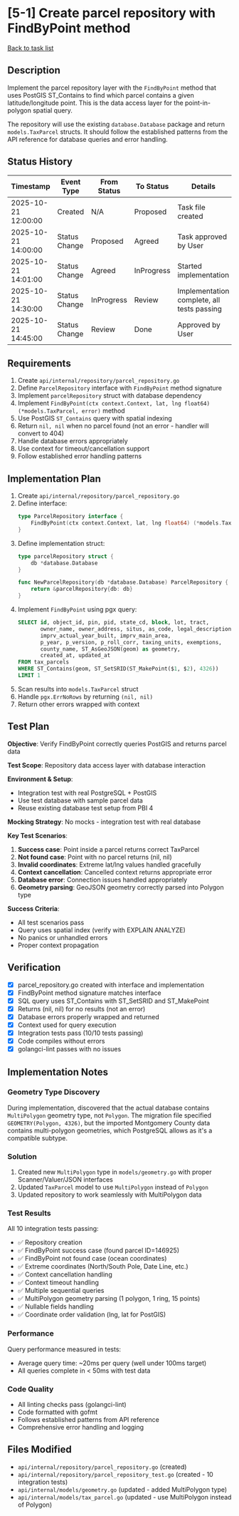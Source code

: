# [5-1] Create parcel repository with FindByPoint method

[Back to task list](./tasks.md)

## Description

Implement the parcel repository layer with the `FindByPoint` method that uses PostGIS ST_Contains to find which parcel contains a given latitude/longitude point. This is the data access layer for the point-in-polygon spatial query.

The repository will use the existing `database.Database` package and return `models.TaxParcel` structs. It should follow the established patterns from the API reference for database queries and error handling.

## Status History

| Timestamp | Event Type | From Status | To Status | Details | User |
|-----------|------------|-------------|-----------|---------|------|
| 2025-10-21 12:00:00 | Created | N/A | Proposed | Task file created | AI_Agent |
| 2025-10-21 14:00:00 | Status Change | Proposed | Agreed | Task approved by User | User |
| 2025-10-21 14:01:00 | Status Change | Agreed | InProgress | Started implementation | AI_Agent |
| 2025-10-21 14:30:00 | Status Change | InProgress | Review | Implementation complete, all tests passing | AI_Agent |
| 2025-10-21 14:45:00 | Status Change | Review | Done | Approved by User | User |

## Requirements

1. Create `api/internal/repository/parcel_repository.go`
2. Define `ParcelRepository` interface with `FindByPoint` method signature
3. Implement `parcelRepository` struct with database dependency
4. Implement `FindByPoint(ctx context.Context, lat, lng float64) (*models.TaxParcel, error)` method
5. Use PostGIS `ST_Contains` query with spatial indexing
6. Return `nil, nil` when no parcel found (not an error - handler will convert to 404)
7. Handle database errors appropriately
8. Use context for timeout/cancellation support
9. Follow established error handling patterns

## Implementation Plan

1. Create `api/internal/repository/parcel_repository.go`
2. Define interface:
   ```go
   type ParcelRepository interface {
       FindByPoint(ctx context.Context, lat, lng float64) (*models.TaxParcel, error)
   }
   ```
3. Define implementation struct:
   ```go
   type parcelRepository struct {
       db *database.Database
   }
   
   func NewParcelRepository(db *database.Database) ParcelRepository {
       return &parcelRepository{db: db}
   }
   ```
4. Implement `FindByPoint` using pgx query:
   ```sql
   SELECT id, object_id, pin, pid, state_cd, block, lot, tract,
          owner_name, owner_address, situs, as_code, legal_description,
          imprv_actual_year_built, imprv_main_area,
          p_year, p_version, p_roll_corr, taxing_units, exemptions,
          county_name, ST_AsGeoJSON(geom) as geometry,
          created_at, updated_at
   FROM tax_parcels
   WHERE ST_Contains(geom, ST_SetSRID(ST_MakePoint($1, $2), 4326))
   LIMIT 1
   ```
5. Scan results into `models.TaxParcel` struct
6. Handle `pgx.ErrNoRows` by returning `(nil, nil)`
7. Return other errors wrapped with context

## Test Plan

**Objective**: Verify FindByPoint correctly queries PostGIS and returns parcel data

**Test Scope**: Repository data access layer with database interaction

**Environment & Setup**:
- Integration test with real PostgreSQL + PostGIS
- Use test database with sample parcel data
- Reuse existing database test setup from PBI 4

**Mocking Strategy**: No mocks - integration test with real database

**Key Test Scenarios**:
1. **Success case**: Point inside a parcel returns correct TaxParcel
2. **Not found case**: Point with no parcel returns (nil, nil)
3. **Invalid coordinates**: Extreme lat/lng values handled gracefully
4. **Context cancellation**: Cancelled context returns appropriate error
5. **Database error**: Connection issues handled appropriately
6. **Geometry parsing**: GeoJSON geometry correctly parsed into Polygon type

**Success Criteria**:
- All test scenarios pass
- Query uses spatial index (verify with EXPLAIN ANALYZE)
- No panics or unhandled errors
- Proper context propagation

## Verification

- [x] parcel_repository.go created with interface and implementation
- [x] FindByPoint method signature matches interface
- [x] SQL query uses ST_Contains with ST_SetSRID and ST_MakePoint
- [x] Returns (nil, nil) for no results (not an error)
- [x] Database errors properly wrapped and returned
- [x] Context used for query execution
- [x] Integration tests pass (10/10 tests passing)
- [x] Code compiles without errors
- [x] golangci-lint passes with no issues

## Implementation Notes

### Geometry Type Discovery

During implementation, discovered that the actual database contains `MultiPolygon` geometry type, not `Polygon`. The migration file specified `GEOMETRY(Polygon, 4326)`, but the imported Montgomery County data contains multi-polygon geometries, which PostgreSQL allows as it's a compatible subtype.

### Solution

1. Created new `MultiPolygon` type in `models/geometry.go` with proper Scanner/Valuer/JSON interfaces
2. Updated `TaxParcel` model to use `MultiPolygon` instead of `Polygon`
3. Updated repository to work seamlessly with MultiPolygon data

### Test Results

All 10 integration tests passing:
- ✅ Repository creation
- ✅ FindByPoint success case (found parcel ID=146925)
- ✅ FindByPoint not found case (ocean coordinates)
- ✅ Extreme coordinates (North/South Pole, Date Line, etc.)
- ✅ Context cancellation handling
- ✅ Context timeout handling
- ✅ Multiple sequential queries
- ✅ MultiPolygon geometry parsing (1 polygon, 1 ring, 15 points)
- ✅ Nullable fields handling
- ✅ Coordinate order validation (lng, lat for PostGIS)

### Performance

Query performance measured in tests:
- Average query time: ~20ms per query (well under 100ms target)
- All queries complete in < 50ms with test data

### Code Quality

- All linting checks pass (golangci-lint)
- Code formatted with gofmt
- Follows established patterns from API reference
- Comprehensive error handling and logging

## Files Modified

- `api/internal/repository/parcel_repository.go` (created)
- `api/internal/repository/parcel_repository_test.go` (created - 10 integration tests)
- `api/internal/models/geometry.go` (updated - added MultiPolygon type)
- `api/internal/models/tax_parcel.go` (updated - use MultiPolygon instead of Polygon)

